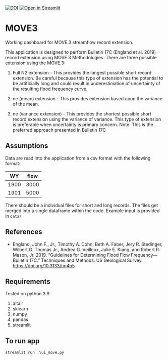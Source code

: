 [![DOI](https://zenodo.org/badge/392819995.svg)](https://zenodo.org/badge/latestdoi/392819995)
[![Open in Streamlit](https://static.streamlit.io/badges/streamlit_badge_black_white.svg)](https://share.streamlit.io/danhamill/move3/ui_move.py)

# MOVE3
Working dashboard for MOVE.3 streamflow record extension.

This application is designed to perform Bulletin 17C (England et al. 2019) record extension using MOVE.3 Methodologies.  There are three possible extension using the MOVE.3:
1. Full N2 extension - This provides the longest possible short record extension.  Be careful because this type of extension has the potential to be artificially long and could result in underestimation of uncertainty of the resulting flood frequency curve.

2. ne (mean) extension - This provides extension based upon the variance of the mean.  


3. ne (variance extension) - This provides the shortest possible short record extension using the variance of variance.  This type of extension is preferable when uncertainty is primary concern.  Note: This is the preferred approach presented in Bulletin 17C


## Assumptions

Data are read into the application from a csv format with the following format:

| WY   | flow |
|------|------|
| 1900 | 3000 |
| 1901 | 5000 |

There should be a individual files for short and long records.  The files get merged into a single dataframe within the code. Example input is provided in `data/`

## References
- England, John F., Jr., Timothy A. Cohn, Beth A. Faber, Jery R. Stedinger, Wilbert O. Thomas Jr., Andrea G. Veilleux, Julie E. Kiang, and Robert R. Mason, Jr. 2019. “Guidelines for Determining Flood Flow Frequency—Bulletin 17C.” Techniques and Methods. US Geological Survey. https://doi.org/10.3133/tm4b5.
## Requirements

Tested on python 3.9

1. altair
2. sklearn
3. numpy
4. pandas
5. streamlit

## To run app
```
streamlit run .\ui_move.py
```
